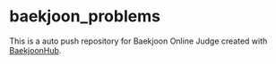 # baekjoon_problems
This is a auto push repository for Baekjoon Online Judge created with [BaekjoonHub](https://github.com/BaekjoonHub/BaekjoonHub).
